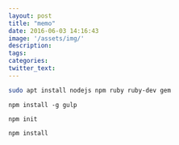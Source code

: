 ```yaml
---
layout: post
title: "memo"
date: 2016-06-03 14:16:43
image: '/assets/img/'
description:
tags:
categories:
twitter_text:
---
```


```bash
sudo apt install nodejs npm ruby ruby-dev gem
```

```
npm install -g gulp
```


```
npm init
```


```
npm install
```

